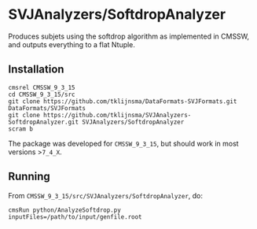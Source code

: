 # SVJAnalyzers/SoftdropAnalyzer

Produces subjets using the softdrop algorithm as implemented in CMSSW, and outputs everything to a flat Ntuple.

## Installation

```
cmsrel CMSSW_9_3_15
cd CMSSW_9_3_15/src
git clone https://github.com/tklijnsma/DataFormats-SVJFormats.git DataFormats/SVJFormats
git clone https://github.com/tklijnsma/SVJAnalyzers-SoftdropAnalyzer.git SVJAnalyzers/SoftdropAnalyzer
scram b
```

The package was developed for `CMSSW_9_3_15`, but should work in most versions >`7_4_X`.

## Running

From `CMSSW_9_3_15/src/SVJAnalyzers/SoftdropAnalyzer`, do:

```
cmsRun python/AnalyzeSoftdrop.py inputFiles=/path/to/input/genfile.root
```
